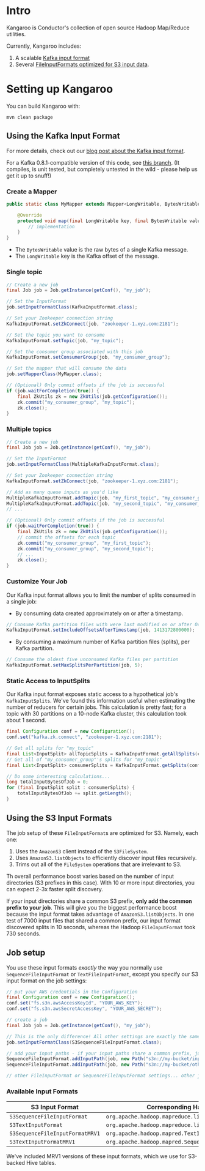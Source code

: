 Intro
============

Kangaroo is Conductor's collection of open source Hadoop Map/Reduce utilities.

Currently, Kangaroo includes:

1. A scalable [Kafka input format](#kafka)
2. Several [FileInputFormats optimized for S3 input data](#s3).

# Setting up Kangaroo

You can build Kangaroo with:

```mvn clean package```

## <a name="kafka"></a>Using the Kafka Input Format
For more details, check out our [blog post about the Kafka input format](http://www.conductor.com/nightlight/data-stream-processing-bulk-kafka-hadoop/ "Data Stream Processing: A Scalable Bridge from Kafka to Hadoop").

For a Kafka 0.8.1-compatible version of this code, see [this branch](https://github.com/Conductor/kangaroo/tree/kafka-8). (It compiles, is unit tested, but completely untested in the wild - please help us get it up to snuff!)

### Create a Mapper
```java
public static class MyMapper extends Mapper<LongWritable, BytesWritable, KEY_OUT, VALUE_OUT> {

    @Override
    protected void map(final LongWritable key, final BytesWritable value, final Context context) throws IOException, InterruptedException {
        // implementation
    }
}
```

* The `BytesWritable` value is the raw bytes of a single Kafka message.
* The `LongWritable` key is the Kafka offset of the message.

### Single topic

```java
// Create a new job
final Job job = Job.getInstance(getConf(), "my_job");

// Set the InputFormat
job.setInputFormatClass(KafkaInputFormat.class);

// Set your Zookeeper connection string
KafkaInputFormat.setZkConnect(job, "zookeeper-1.xyz.com:2181");

// Set the topic you want to consume
KafkaInputFormat.setTopic(job, "my_topic");

// Set the consumer group associated with this job
KafkaInputFormat.setConsumerGroup(job, "my_consumer_group");

// Set the mapper that will consume the data
job.setMapperClass(MyMapper.class);

// (Optional) Only commit offsets if the job is successful
if (job.waitForCompletion(true)) {
    final ZkUtils zk = new ZkUtils(job.getConfiguration());
    zk.commit("my_consumer_group", "my_topic");
    zk.close();
}
```

### Multiple topics
```java
// Create a new job
final Job job = Job.getInstance(getConf(), "my_job");

// Set the InputFormat
job.setInputFormatClass(MultipleKafkaInputFormat.class);

// Set your Zookeeper connection string
KafkaInputFormat.setZkConnect(job, "zookeeper-1.xyz.com:2181");

// Add as many queue inputs as you'd like
MultipleKafkaInputFormat.addTopic(job, "my_first_topic", "my_consumer_group", MyMapper.class);
MultipleKafkaInputFormat.addTopic(job, "my_second_topic", "my_consumer_group", MyMapper.class);
// ...

// (Optional) Only commit offsets if the job is successful
if (job.waitForCompletion(true)) {
    final ZkUtils zk = new ZkUtils(job.getConfiguration());
    // commit the offsets for each topic
    zk.commit("my_consumer_group", "my_first_topic");
    zk.commit("my_consumer_group", "my_second_topic");
    // ...
    zk.close();
}
```

### Customize Your Job
Our Kafka input format allows you to limit the number of splits consumed in a single job:
* By consuming data created approximately on or after a timestamp.
```java
// Consume Kafka partition files with were last modified on or after October 13th, 2014
KafkaInputFormat.setIncludeOffsetsAfterTimestamp(job, 1413172800000);
```
* By consuming a maximum number of Kafka partition files (splits), per Kafka partition.
```java
// Consume the oldest five unconsumed Kafka files per partition
KafkaInputFormat.setMaxSplitsPerPartition(job, 5);
```

### Static Access to InputSplits
Our Kafka input format exposes static access to a hypothetical job's `KafkaInputSplits`.  We've found this information useful when estimating the number of reducers for certain jobs.
This calculation is pretty fast; for a topic with 30 partitions on a 10-node Kafka cluster, this calculation took about 1 second.
```java
final Configuration conf = new Configuration();
conf.set("kafka.zk.connect", "zookeeper-1.xyz.com:2181");

// Get all splits for "my_topic"
final List<InputSplit> allTopicSplits = KafkaInputFormat.getAllSplits(conf, "my_topic");
// Get all of "my_consumer_group"'s splits for "my_topic"
final List<InputSplit> consumerSplits = KafkaInputFormat.getSplits(conf, "my_topic", "my_consumer_group");

// Do some interesting calculations...
long totalInputBytesOfJob = 0;
for (final InputSplit split : consumerSplits) {
    totalInputBytesOfJob += split.getLength();
}
```

## <a name="s3"></a>Using the S3 Input Formats

The job setup of these `FileInputFormat`s are optimized for S3. Namely, each one:

1. Uses the `AmazonS3` client instead of the `S3FileSystem`.
2. Uses `AmazonS3.listObjects` to efficiently discover input files recursively.
3. Trims out all of the `FileSystem` operations that are irrelevant to S3.

Th overall performance boost varies based on the number of input directories (S3 prefixes in this case). With 10 or more
input directories, you can expect 2-3x faster split discovery.

If your input directories share a common S3 prefix, **only add the common prefix to your job**.  This will give you the
biggest performance boost because the input format takes advantage of `AmazonS3.listObjects`.  In one test of 7000 input
files that shared a common prefix, our input format discovered splits in 10 seconds, whereas the Hadoop
`FileInputFormat` took 730 seconds.

## Job setup

You use these input formats *exactly* the way you normally use `SequenceFileInputFormat` or `TextFileInputFormat`,
except you specify our S3 input format on the job settings:

```java
// put your AWS credentials in the Configuration
final Configuration conf = new Configuration();
conf.set("fs.s3n.awsAccessKeyId", "YOUR_AWS_KEY");
conf.set("fs.s3n.awsSecretAccessKey", "YOUR_AWS_SECRET");

// create a job
final Job job = Job.getInstance(getConf(), "my_job");

// This is the only difference! All other settings are exactly the same.
job.setInputFormatClass(S3SequenceFileInputFormat.class);

// add your input paths - if your input paths share a common prefix, just add the parent prefix!!
SequenceFileInputFormat.addInputPath(job, new Path("s3n://my-bucket/input/path"));
SequenceFileInputFormat.addInputPath(job, new Path("s3n://my-bucket/other/path"));

// other FileInputFormat or SequenceFileInputFormat settings... other job settings...
```

### Available Input Formats

| S3 Input Format | Corresponding Hadoop Input Format |
| --------------- | --------------------------------- |
| `S3SequenceFileInputFormat` | `org.apache.hadoop.mapreduce.lib.input.SequenceFileInputFormat` |
| `S3TextInputFormat` | `org.apache.hadoop.mapreduce.lib.input.TextInputFormat` |
| `S3SequenceFileInputFormatMRV1` | `org.apache.hadoop.mapred.TextInputFormat` |
| `S3TextInputFormatMRV1` | `org.apache.hadoop.mapred.SequenceFileInputFormat` |

We've included MRV1 versions of these input formats, which we use for S3-backed Hive tables.
